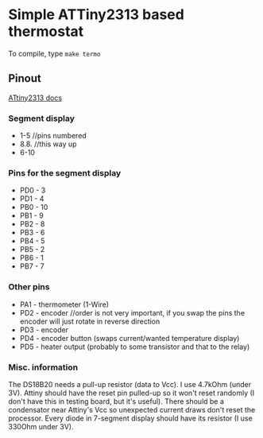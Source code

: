 # Simple ATTiny2313 based thermostat

To compile, type `make termo`

## Pinout

[ATtiny2313 docs](http://www.atmel.com/images/doc2543.pdf)

### Segment display
 - 1-5 //pins numbered
 - 8.8. //this way up
 - 6-10

### Pins for the segment display
 - PD0 - 3
 - PD1 - 4
 - PB0 - 10
 - PB1 - 9
 - PB2 - 8
 - PB3 - 6
 - PB4 - 5
 - PB5 - 2
 - PB6 - 1
 - PB7 - 7

### Other pins
 - PA1 - thermometer (1-Wire)
 - PD2 - encoder //order is not very important, if you swap the pins the encoder will just rotate in reverse direction
 - PD3 - encoder
 - PD4 - encoder button (swaps current/wanted temperature display)
 - PD5 - heater output (probably to some transistor and that to the relay)

### Misc. information
The DS18B20 needs a pull-up resistor (data to Vcc). I use 4.7kOhm (under 3V).
Attiny should have the reset pin pulled-up so it won't reset randomly (I don't have this in testing board, but it's useful).
There should be a condensator near Attiny's Vcc so unexpected current draws don't reset the processor.
Every diode in 7-segment display should have its resistor (I use 330Ohm under 3V).
